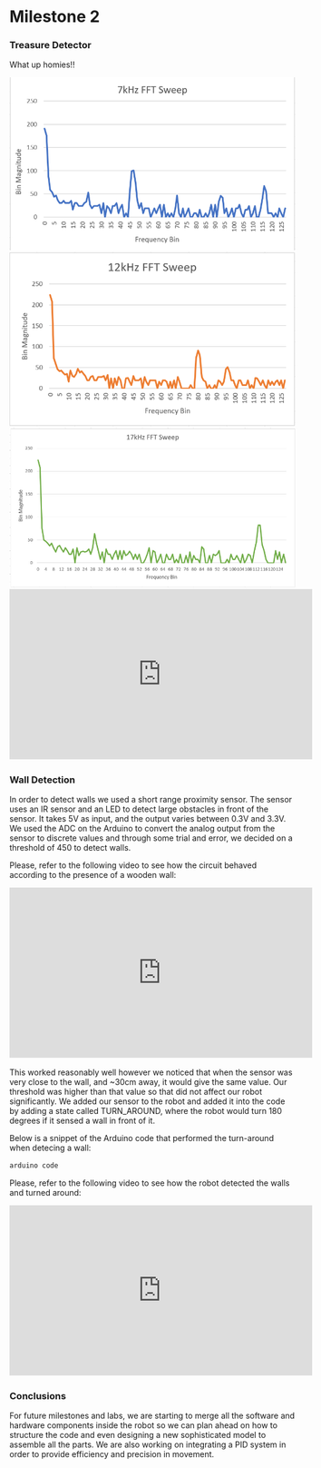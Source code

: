 # Milestone 2

### Treasure Detector


What up homies!!


<div style="text-align:center"> <img   src="../pictures/lab2/7kHz_Sweep.PNG"/> </div>
<div style="text-align:center"> <img   src="../pictures/lab2/12kHz_Sweep.PNG"/> </div>
<div style="text-align:center"> <img   src="../pictures/lab2/17kHz_Sweep.PNG"/> </div>


<div style="text-align: center">
<iframe width="534" height="300" src="https://www.youtube.com/embed/8dsagu16lpo" frameborder="0" allowfullscreen></iframe>
</div>

### Wall Detection
In order to detect walls we used a short range proximity sensor. The sensor uses an IR sensor and an LED to detect large obstacles in front of the sensor. It takes 5V as input, and the output varies between 0.3V and 3.3V. We used the ADC on the Arduino to convert the analog output from the sensor to discrete values and through some trial and error, we decided on a threshold of 450 to detect walls. 

Please, refer to the following video to see how the circuit behaved according to the presence of a wooden wall:

<div style="text-align: center">
<iframe width="534" height="300" src="https://www.youtube.com/embed/eG_E8hI7VyI" frameborder="0" allowfullscreen></iframe>
</div>

This worked reasonably well however we noticed that when the sensor was very close to the wall, and ~30cm away, it would give the same value. Our threshold was higher than that value so that did not affect our robot significantly. We added our sensor to the robot and added it into the code by adding a state called TURN_AROUND, where the robot would turn 180 degrees if it sensed a wall in front of it.

Below is a snippet of the Arduino code that performed the turn-around when detecing a wall:

```c
arduino code
```

Please, refer to the following video to see how the robot detected the walls and turned around:

<div style="text-align: center">
<iframe width="534" height="300" src="https://www.youtube.com/embed/C-fAJswnzsU" frameborder="0" allowfullscreen></iframe>
</div>

### Conclusions
For future milestones and labs, we are starting to merge all the software and hardware components inside the robot so we can plan ahead on how to structure the code and even designing a new sophisticated model to assemble all the parts. We are also working on integrating a PID system in order to provide efficiency and precision in movement. 